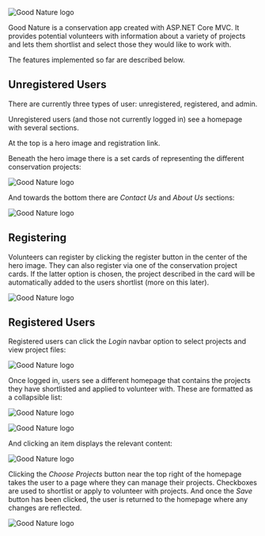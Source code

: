 ![Good Nature logo](GoodNature/wwwroot/images/home.png)


Good Nature is a conservation app created with ASP.NET Core MVC. It provides potential volunteers
with information about a variety of projects and lets them shortlist and select those they would 
like to work with.

The features implemented so far are described below.

## Unregistered Users

There are currently three types of user: unregistered, registered, and admin.

Unregistered users (and those not currently logged in) see a homepage with
several sections. 

At the top is a hero image and registration link.

Beneath the hero image there is a set cards of representing the different conservation projects:

![Good Nature logo](GoodNature/wwwroot/images/projects.png)

And towards the bottom there are *Contact Us* and *About Us* sections: 

![Good Nature logo](GoodNature/wwwroot/images/contact.png)

## Registering

Volunteers can register by clicking the register button in the center of the hero image. They can
also register via one of the conservation project cards. If the latter option is chosen,
the project described in the card will be automatically added to the users shortlist (more on this later).

![Good Nature logo](GoodNature/wwwroot/images/register.png)

## Registered Users

Registered users can click the *Login* navbar option to select projects and view project files:

![Good Nature logo](GoodNature/wwwroot/images/login.png)

Once logged in, users see a different homepage that contains the projects they have
shortlisted and applied to volunteer with. These are formatted as a collapsible list:

![Good Nature logo](GoodNature/wwwroot/images/collapsed.png)

![Good Nature logo](GoodNature/wwwroot/images/expanded.png)

And clicking an item displays the relevant content:

![Good Nature logo](GoodNature/wwwroot/images/bumblebeevid.png)

Clicking the *Choose Projects* button near the top right of the homepage takes the user
to a page where they can manage their projects. Checkboxes are used to shortlist or apply
to volunteer with projects. And once the *Save* button has been clicked, the user is
returned to the homepage where any changes are reflected.

![Good Nature logo](GoodNature/wwwroot/images/select.png)


